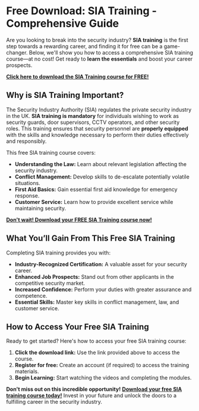 # Free Download: SIA Training - Comprehensive Guide

Are you looking to break into the security industry? **SIA training** is the first step towards a rewarding career, and finding it for free can be a game-changer. Below, we'll show you how to access a comprehensive SIA training course—at no cost! Get ready to **learn the essentials** and boost your career prospects.

[**Click here to download the SIA Training course for FREE!**](https://udemywork.com/sia-training)

## Why is SIA Training Important?

The Security Industry Authority (SIA) regulates the private security industry in the UK. **SIA training is mandatory** for individuals wishing to work as security guards, door supervisors, CCTV operators, and other security roles. This training ensures that security personnel are **properly equipped** with the skills and knowledge necessary to perform their duties effectively and responsibly.

This free SIA training course covers:
*   **Understanding the Law:** Learn about relevant legislation affecting the security industry.
*   **Conflict Management:** Develop skills to de-escalate potentially volatile situations.
*   **First Aid Basics:** Gain essential first aid knowledge for emergency response.
*   **Customer Service:** Learn how to provide excellent service while maintaining security.

[**Don't wait! Download your FREE SIA Training course now!**](https://udemywork.com/sia-training)

## What You’ll Gain From This Free SIA Training

Completing SIA training provides you with:

*   **Industry-Recognized Certification:** A valuable asset for your security career.
*   **Enhanced Job Prospects:** Stand out from other applicants in the competitive security market.
*   **Increased Confidence:** Perform your duties with greater assurance and competence.
*   **Essential Skills:** Master key skills in conflict management, law, and customer service.

## How to Access Your Free SIA Training

Ready to get started? Here's how to access your free SIA training course:

1.  **Click the download link:** Use the link provided above to access the course.
2.  **Register for free:** Create an account (if required) to access the training materials.
3.  **Begin Learning:** Start watching the videos and completing the modules.

**Don't miss out on this incredible opportunity!** [**Download your free SIA training course today!**](https://udemywork.com/sia-training) Invest in your future and unlock the doors to a fulfilling career in the security industry.
